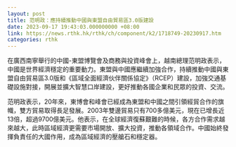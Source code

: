 ```yaml
---
layout: post
title: 范明政：應持續推動中國與東盟自由貿易區3.0版建設
date: 2023-09-17 19:43:03.000000000 +08:00
link: https://news.rthk.hk/rthk/ch/component/k2/1718749-20230917.htm
categories: rthk
---
```


在廣西南寧舉行的中國-東盟博覽會及商務與投資峰會上，越南總理范明政表示，中國是世界經濟穩定的重要動力。東盟與中國應繼續加強合作，持續推動中國與東盟自由貿易區3.0版和《區域全面經濟伙伴關係協定》（RCEP）建設，加強交通基礎設施對接，開展並擴大智慧口岸建設，更好推動各國企業和民眾的投資、交流。

范明政表示，20年來，東博會和峰會已經成為東盟和中國之間引領經貿合作的旗幟，雙方貿易取得長足發展。2003年雙邊貿易只有700多億美元，現在已增長近13倍，超過9700億美元。他表示，在全球經濟復蘇艱難的時候，各方合作需求越來越大，此時區域經濟更需要市場開放、擴大投資，推動各領域合作。中國始終發揮負責任的大國作用，成為區域經濟的壓艙石和穩定器。
